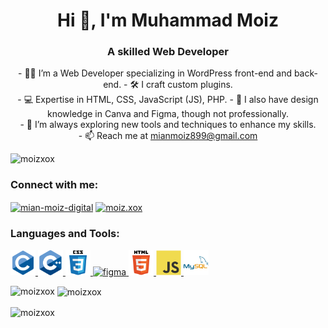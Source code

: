 <h1 align="center">Hi 👋, I'm Muhammad Moiz</h1>
<h3 align="center">A skilled Web Developer</h3>
<p align="center">
- 👨‍💻 I’m a Web Developer specializing in WordPress front-end and back-end.
- 🛠️ I craft custom plugins.<br>
- 💻 Expertise in HTML, CSS, JavaScript (JS), PHP.
- 🎨 I also have design knowledge in Canva and Figma, though not professionally.<br>
- 🌱 I’m always exploring new tools and techniques to enhance my skills.<br>
- 📫 Reach me at <a href="mailto:mianmioz899@gmail.com">mianmoiz899@gmail.com</a></p>

<p align="left"> <img src="https://komarev.com/ghpvc/?username=moizxox&label=Profile%20views&color=0e75b6&style=flat" alt="moizxox" /> </p>

<h3 align="left">Connect with me:</h3>
<p align="left">
<a href="https://linkedin.com/in/mian-moiz-digital" target="blank"><img align="center" src="https://raw.githubusercontent.com/rahuldkjain/github-profile-readme-generator/master/src/images/icons/Social/linked-in-alt.svg" alt="mian-moiz-digital" height="30" width="40" /></a>
  <a href="https://instagram.com/moiz.xox" target="blank"><img align="center" src="https://raw.githubusercontent.com/rahuldkjain/github-profile-readme-generator/master/src/images/icons/Social/instagram.svg" alt="moiz.xox" height="30" width="40" /></a>
</p>

<h3 align="left">Languages and Tools:</h3>
<p align="left"> <a href="https://www.cprogramming.com/" target="_blank" rel="noreferrer"> <img src="https://raw.githubusercontent.com/devicons/devicon/master/icons/c/c-original.svg" alt="c" width="40" height="40"/> </a> <a href="https://www.w3schools.com/cpp/" target="_blank" rel="noreferrer"> <img src="https://raw.githubusercontent.com/devicons/devicon/master/icons/cplusplus/cplusplus-original.svg" alt="cplusplus" width="40" height="40"/> </a> <a href="https://www.w3schools.com/css/" target="_blank" rel="noreferrer"> <img src="https://raw.githubusercontent.com/devicons/devicon/master/icons/css3/css3-original-wordmark.svg" alt="css3" width="40" height="40"/> </a> <a href="https://www.figma.com/" target="_blank" rel="noreferrer"> <img src="https://www.vectorlogo.zone/logos/figma/figma-icon.svg" alt="figma" width="40" height="40"/> </a> <a href="https://www.w3.org/html/" target="_blank" rel="noreferrer"> <img src="https://raw.githubusercontent.com/devicons/devicon/master/icons/html5/html5-original-wordmark.svg" alt="html5" width="40" height="40"/> </a> <a href="https://developer.mozilla.org/en-US/docs/Web/JavaScript" target="_blank" rel="noreferrer"> <img src="https://raw.githubusercontent.com/devicons/devicon/master/icons/javascript/javascript-original.svg" alt="javascript" width="40" height="40"/> </a> <a href="https://www.mysql.com/" target="_blank" rel="noreferrer"> <img src="https://raw.githubusercontent.com/devicons/devicon/master/icons/mysql/mysql-original-wordmark.svg" alt="mysql" width="40" height="40"/> </a> </p>

<p><img align="left" src="https://github-readme-stats.vercel.app/api/top-langs?username=moizxox&show_icons=true&locale=en&layout=compact" alt="moizxox" /></p>

<p>&nbsp;<img align="center" src="https://github-readme-stats.vercel.app/api?username=moizxox&show_icons=true&locale=en" alt="moizxox" /></p>

<p><img align="center" src="https://github-readme-streak-stats.herokuapp.com/?user=moizxox&" alt="moizxox" /></p>
<br>
<!-- <img src="https://raw.githubusercontent.com/moizxox/moizxox/output/snake.svg" alt="Snake animation" /> -->


<!---
moizxox/moizxox is a ✨ special ✨ repository because its `README.md` (this file) appears on your GitHub profile.
You can click the Preview link to take a look at your changes.
--->


